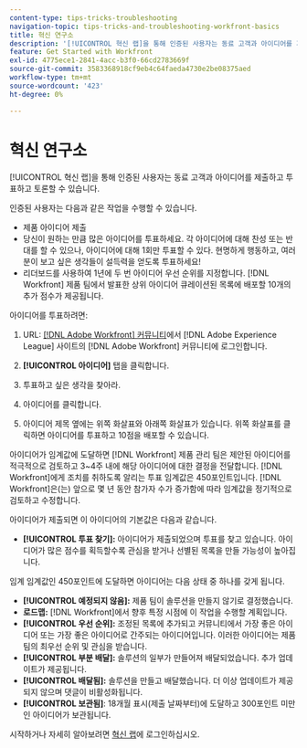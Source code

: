 ```yaml
---
content-type: tips-tricks-troubleshooting
navigation-topic: tips-tricks-and-troubleshooting-workfront-basics
title: 혁신 연구소
description: '[!UICONTROL 혁신 랩]을 통해 인증된 사용자는 동료 고객과 아이디어를 제출하고 투표하고 토론할 수 있습니다.'
feature: Get Started with Workfront
exl-id: 4775ece1-2841-4acc-b3f0-66cd2783669f
source-git-commit: 3583368918cf9eb4c64faeda4730e2be08375aed
workflow-type: tm+mt
source-wordcount: '423'
ht-degree: 0%

---
```


# 혁신 연구소

[!UICONTROL 혁신 랩]을 통해 인증된 사용자는 동료 고객과 아이디어를 제출하고 투표하고 토론할 수 있습니다.

인증된 사용자는 다음과 같은 작업을 수행할 수 있습니다.

* 제품 아이디어 제출
* 당신이 원하는 만큼 많은 아이디어를 투표하세요. 각 아이디어에 대해 찬성 또는 반대를 할 수 있으나, 아이디어에 대해 1회만 투표할 수 있다. 현명하게 행동하고, 여러분이 보고 싶은 생각들이 설득력을 얻도록 투표하세요!
* 리더보드를 사용하여 1년에 두 번 아이디어 우선 순위를 지정합니다. [!DNL Workfront] 제품 팀에서 발표한 상위 아이디어 큐레이션된 목록에 배포할 10개의 추가 점수가 제공됩니다.

아이디어를 투표하려면:

1. URL: [[!DNL Adobe Workfront] 커뮤니티](https://experienceleaguecommunities.adobe.com/t5/workfront/ct-p/workfront)에서 [!DNL Adobe Experience League] 사이트의 [!DNL Adobe Workfront] 커뮤니티에 로그인합니다.

1. **[!UICONTROL 아이디어]** 탭을 클릭합니다.

1. 투표하고 싶은 생각을 찾아라.
1. 아이디어를 클릭합니다.
1. 아이디어 제목 옆에는 위쪽 화살표와 아래쪽 화살표가 있습니다. 위쪽 화살표를 클릭하면 아이디어를 투표하고 10점을 배포할 수 있습니다.

아이디어가 임계값에 도달하면 [!DNL Workfront] 제품 관리 팀은 제안된 아이디어를 적극적으로 검토하고 3~4주 내에 해당 아이디어에 대한 결정을 전달합니다. [!DNL Workfront]에게 조치를 취하도록 알리는 투표 임계값은 450포인트입니다. [!DNL Workfront]은(는) 앞으로 몇 년 동안 참가자 수가 증가함에 따라 임계값을 정기적으로 검토하고 수정합니다.

아이디어가 제출되면 이 아이디어의 기본값은 다음과 같습니다.

* **[!UICONTROL 투표 찾기]:** 아이디어가 제출되었으며 투표를 찾고 있습니다. 아이디어가 많은 점수를 획득할수록 관심을 받거나 선별된 목록을 만들 가능성이 높아집니다.

임계 임계값인 450포인트에 도달하면 아이디어는 다음 상태 중 하나를 갖게 됩니다.

* **[!UICONTROL 예정되지 않음]:** 제품 팀이 솔루션을 만들지 않기로 결정했습니다.
* **로드맵:** [!DNL Workfront]에서 향후 특정 시점에 이 작업을 수행할 계획입니다.
* **[!UICONTROL 우선 순위]:** 조정된 목록에 추가되고 커뮤니티에서 가장 좋은 아이디어 또는 가장 좋은 아이디어로 간주되는 아이디어입니다. 이러한 아이디어는 제품 팀의 최우선 순위 및 관심을 받습니다.
* **[!UICONTROL 부분 배달]:** 솔루션의 일부가 만들어져 배달되었습니다. 추가 업데이트가 제공됩니다.
* **[!UICONTROL 배달됨]:** 솔루션을 만들고 배달했습니다. 더 이상 업데이트가 제공되지 않으며 댓글이 비활성화됩니다.
* **[!UICONTROL 보관됨]**: 18개월 표시(제출 날짜부터)에 도달하고 300포인트 미만인 아이디어가 보관됩니다.

시작하거나 자세히 알아보려면 [혁신 랩](https://experienceleaguecommunities.adobe.com/t5/workfront/ct-p/workfront)에 로그인하십시오.
